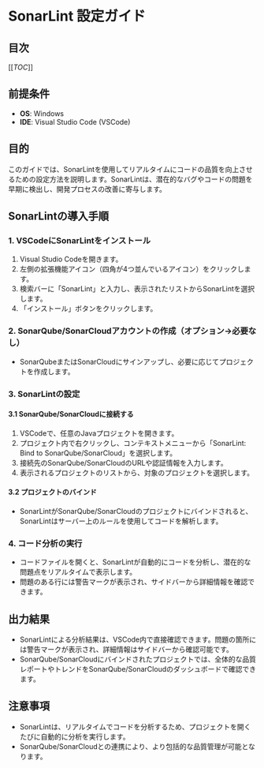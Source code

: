 # SonarLint 設定ガイド

## 目次
[[_TOC_]]

## 前提条件
- **OS**: Windows
- **IDE**: Visual Studio Code (VSCode)

## 目的
このガイドでは、SonarLintを使用してリアルタイムにコードの品質を向上させるための設定方法を説明します。SonarLintは、潜在的なバグやコードの問題を早期に検出し、開発プロセスの改善に寄与します。

## SonarLintの導入手順

### 1. VSCodeにSonarLintをインストール

1. Visual Studio Codeを開きます。
2. 左側の拡張機能アイコン（四角が4つ並んでいるアイコン）をクリックします。
3. 検索バーに「SonarLint」と入力し、表示されたリストからSonarLintを選択します。
4. 「インストール」ボタンをクリックします。

### 2. SonarQube/SonarCloudアカウントの作成（オプション→必要なし）

- SonarQubeまたはSonarCloudにサインアップし、必要に応じてプロジェクトを作成します。

### 3. SonarLintの設定

#### 3.1 SonarQube/SonarCloudに接続する

1. VSCodeで、任意のJavaプロジェクトを開きます。
2. プロジェクト内で右クリックし、コンテキストメニューから「SonarLint: Bind to SonarQube/SonarCloud」を選択します。
3. 接続先のSonarQube/SonarCloudのURLや認証情報を入力します。
4. 表示されるプロジェクトのリストから、対象のプロジェクトを選択します。

#### 3.2 プロジェクトのバインド

- SonarLintがSonarQube/SonarCloudのプロジェクトにバインドされると、SonarLintはサーバー上のルールを使用してコードを解析します。

### 4. コード分析の実行

- コードファイルを開くと、SonarLintが自動的にコードを分析し、潜在的な問題点をリアルタイムで表示します。
- 問題のある行には警告マークが表示され、サイドバーから詳細情報を確認できます。

## 出力結果

- SonarLintによる分析結果は、VSCode内で直接確認できます。問題の箇所には警告マークが表示され、詳細情報はサイドバーから確認可能です。
- SonarQube/SonarCloudにバインドされたプロジェクトでは、全体的な品質レポートやトレンドをSonarQube/SonarCloudのダッシュボードで確認できます。

## 注意事項

- SonarLintは、リアルタイムでコードを分析するため、プロジェクトを開くたびに自動的に分析を実行します。
- SonarQube/SonarCloudとの連携により、より包括的な品質管理が可能となります。

